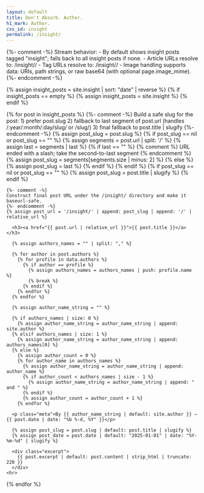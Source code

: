 ```yaml
---
layout: default
title: Don't Absorb. Author.
h1_mark: Author.
css_id: insight
permalink: /insight/
---
```


<section id="insights-stream">
  {%- comment -%}
  Stream behavior:
  - By default shows insight posts tagged "insight"; falls back to all insight posts if none.
  - Article URLs resolve to: /insight/<slug>/
  - Tag URLs resolve to: /insight/<tag-slug>/
  - Image handling supports data: URIs, path strings, or raw base64 (with optional page.image_mime).
  {%- endcomment -%}

  {% assign insight_posts = site.insight | sort: "date" | reverse %}
  {% if insight_posts == empty %}
    {% assign insight_posts = site.insight %}
  {% endif %}

  {% for post in insight_posts %}
    {%- comment -%}
    Build a safe slug for the post:
      1) prefer post.slug
      2) fallback to last segment of post.url (handles /:year/:month/:day/slug/ or /slug/)
      3) final fallback to post.title | slugify
    {%- endcomment -%}
    {% assign post_slug = post.slug %}
    {% if post_slug == nil or post_slug == "" %}
      {% assign segments = post.url | split: '/' %}
      {% assign last = segments | last %}
      {% if last == "" %}
        {% comment %} URL ended with a slash; take the second-to-last segment {% endcomment %}
        {% assign post_slug = segments[segments.size | minus: 2] %}
      {% else %}
        {% assign post_slug = last %}
      {% endif %}
    {% endif %}
    {% if post_slug == nil or post_slug == "" %}
      {% assign post_slug = post.title | slugify %}
    {% endif %}

    {%- comment -%}
    Construct final post URL under the /insight/ directory and make it baseurl-safe.
    {%- endcomment -%}
    {% assign post_url = '/insight/' | append: post_slug | append: '/' | relative_url %}

      <h3><a href="{{ post.url | relative_url }}">{{ post.title }}</a></h3>

      {% assign authors_names = "" | split: "," %}     

      {% for author in post.authors %}
        {% for profile in data.authors %}
          {% if author == profile %}
            {% assign authors_names = authors_names | push: profile.name %}
            {% break %}
          {% endif %}
        {% endfor %}
      {% endfor %}

      {% assign author_name_string = "" %}

      {% if authors_names | size: 0 %}
        {% assign author_name_string = author_name_string | append: site.author %}
      {% elsif authors_names | size: 1 %}
        {% assign author_name_string = author_name_string | append: authors_names[0] %}
      {% else %}
        {% assign author_count = 0 %}
        {% for author_name in authors_names %}
          {% assign author_name_string = author_name_string | append: author_name %}
          {% if author_count < authors_names | size - 1 %}
            {% assign author_name_string = author_name_string | append: " and " %}
          {% endif %}
          {% assign author_count = author_count + 1 %}
        {% endfor %}
          
      <p class="meta">By {{ author_name_string | default: site.author }} — {{ post.date | date: "%b %-d, %Y" }}</p>
      
      {% assign post_slug = post.slug | default: post.title | slugify %}
      {% assign post_date = post.date | default: "2025-01-01" | date: "%Y-%m-%d" | slugify %}
      
      <div class="excerpt">
        {{ post.excerpt | default: post.content | strip_html | truncate: 220 }}
      </div>
    <hr>
  {% endfor %}
</section>
